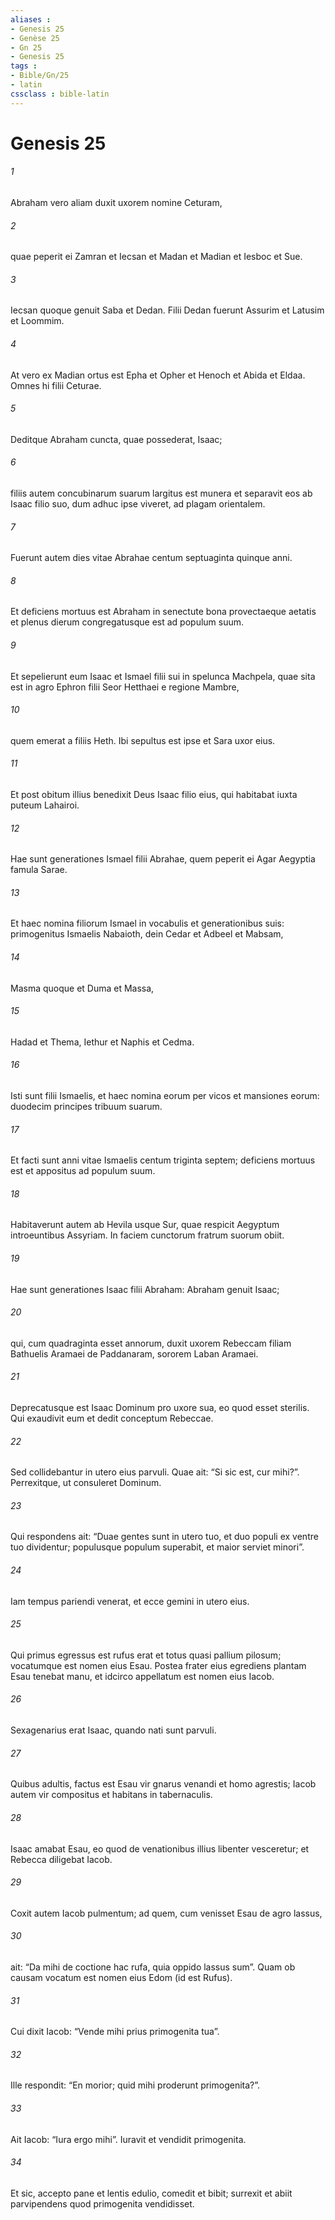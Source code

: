 ```yaml
---
aliases : 
- Genesis 25
- Genèse 25
- Gn 25
- Genesis 25
tags : 
- Bible/Gn/25
- latin
cssclass : bible-latin
---
```


# Genesis 25

###### 1
Abraham vero aliam duxit uxorem nomine Ceturam, 
###### 2
quae peperit ei Zamran et Iecsan et Madan et Madian et Iesboc et Sue. 
###### 3
Iecsan quoque genuit Saba et Dedan. Filii Dedan fuerunt Assurim et Latusim et Loommim. 
###### 4
At vero ex Madian ortus est Epha et Opher et Henoch et Abida et Eldaa. Omnes hi filii Ceturae.
###### 5
Deditque Abraham cuncta, quae possederat, Isaac; 
###### 6
filiis autem concubinarum suarum largitus est munera et separavit eos ab Isaac filio suo, dum adhuc ipse viveret, ad plagam orientalem.
###### 7
Fuerunt autem dies vitae Abrahae centum septuaginta quinque anni. 
###### 8
Et deficiens mortuus est Abraham in senectute bona provectaeque aetatis et plenus dierum congregatusque est ad populum suum. 
###### 9
Et sepelierunt eum Isaac et Ismael filii sui in spelunca Machpela, quae sita est in agro Ephron filii Seor Hetthaei e regione Mambre, 
###### 10
quem emerat a filiis Heth. Ibi sepultus est ipse et Sara uxor eius.
###### 11
Et post obitum illius benedixit Deus Isaac filio eius, qui habitabat iuxta puteum Lahairoi.
###### 12
Hae sunt generationes Ismael filii Abrahae, quem peperit ei Agar Aegyptia famula Sarae. 
###### 13
Et haec nomina filiorum Ismael in vocabulis et generationibus suis: primogenitus Ismaelis Nabaioth, dein Cedar et Adbeel et Mabsam, 
###### 14
Masma quoque et Duma et Massa, 
###### 15
Hadad et Thema, Iethur et Naphis et Cedma. 
###### 16
Isti sunt filii Ismaelis, et haec nomina eorum per vicos et mansiones eorum: duodecim principes tribuum suarum.
###### 17
Et facti sunt anni vitae Ismaelis centum triginta septem; deficiens mortuus est et appositus ad populum suum. 
###### 18
Habitaverunt autem ab Hevila usque Sur, quae respicit Aegyptum introeuntibus Assyriam. In faciem cunctorum fratrum suorum obiit.
###### 19
Hae sunt generationes Isaac filii Abraham: Abraham genuit Isaac; 
###### 20
qui, cum quadraginta esset annorum, duxit uxorem Rebeccam filiam Bathuelis Aramaei de Paddanaram, sororem Laban Aramaei. 
###### 21
Deprecatusque est Isaac Dominum pro uxore sua, eo quod esset sterilis. Qui exaudivit eum et dedit conceptum Rebeccae. 
###### 22
Sed collidebantur in utero eius parvuli. Quae ait: “Si sic est, cur mihi?”. Perrexitque, ut consuleret Dominum. 
###### 23
Qui respondens ait: “Duae gentes sunt in utero tuo, et duo populi ex ventre tuo dividentur; populusque populum superabit, et maior serviet minori”.
###### 24
Iam tempus pariendi venerat, et ecce gemini in utero eius. 
###### 25
Qui primus egressus est rufus erat et totus quasi pallium pilosum; vocatumque est nomen eius Esau. Postea frater eius egrediens plantam Esau tenebat manu, et idcirco appellatum est nomen eius Iacob. 
###### 26
Sexagenarius erat Isaac, quando nati sunt parvuli.
###### 27
Quibus adultis, factus est Esau vir gnarus venandi et homo agrestis; Iacob autem vir compositus et habitans in tabernaculis. 
###### 28
Isaac amabat Esau, eo quod de venationibus illius libenter vesceretur; et Rebecca diligebat Iacob. 
###### 29
Coxit autem Iacob pulmentum; ad quem, cum venisset Esau de agro lassus, 
###### 30
ait: “Da mihi de coctione hac rufa, quia oppido lassus sum”. Quam ob causam vocatum est nomen eius Edom (id est Rufus). 
###### 31
Cui dixit Iacob: “Vende mihi prius primogenita tua”. 
###### 32
Ille respondit: “En morior; quid mihi proderunt primogenita?”. 
###### 33
Ait Iacob: “Iura ergo mihi”. Iuravit et vendidit primogenita. 
###### 34
Et sic, accepto pane et lentis edulio, comedit et bibit; surrexit et abiit parvipendens quod primogenita vendidisset.
